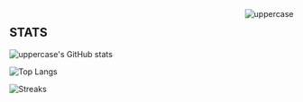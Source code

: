 <img align ="right" src="https://komarev.com/ghpvc/?username=3kl0y47r1&color=blueviolet" alt="uppercase">

## STATS
<!-- ![Top Langs](https://github-readme-stats.vercel.app/api/top-langs/?username=uppercasee&layout=compact&theme=tokyonight) -->

![uppercase's GitHub stats](https://github-readme-stats.vercel.app/api?username=uppercasee&show_icons=true&theme=highcontrast)

![Top Langs](https://github-readme-stats.vercel.app/api/top-langs/?username=uppercasee&layout=compact&theme=highcontrast)

![Streaks](https://github-readme-streak-stats.herokuapp.com/?user=uppercasee&theme=highcontrast)

<!-- ## 🎧 listening to: -->
<!-- ![Spotify](https://spotify-github-profile.vercel.app/api/view.svg?uid=g8tveadcopoan4zub26am8xyy&cover_image=true&theme=novatorem&bar_color=53b14f&bar_color_cover=true) -->
